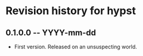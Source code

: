 # Revision history for hypst

## 0.1.0.0 -- YYYY-mm-dd

* First version. Released on an unsuspecting world.
